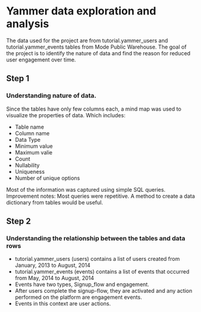 # Yammer data exploration and analysis

The data used for the project are from tutorial.yammer_users and tutorial.yammer_events tables from Mode Public Warehouse.
The goal of the project is to identify the nature of data and find the reason for reduced user engagement over time. 

## Step 1

### Understanding nature of data.

Since the tables have only few columns each, a mind map was used to visualize the properties of data. Which includes:
* Table name
* Column name
* Data Type
* Minimum value
* Maximum valie
* Count
* Nullability
* Uniqueness
* Number of unique options 

Most of the information was captured using simple SQL queries. 
Improvement notes: Most queries were repetitive. A method to create a data dictionary from tables would be useful.

## Step 2

### Understanding the relationship between the tables and data rows

* tutorial.yammer_users (users) contains a list of users created from January, 2013 to August, 2014
* tutorial.yammer_events (events) contains a list of events that occurred from May, 2014 to August, 2014
* Events have two types, Signup_flow and engagement. 
* After users complete the signup-flow, they are activated and any action performed on the platform are engagement events.
* Events in this context are user actions. 






